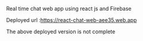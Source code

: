 Real time chat web app using react js and Firebase

Deployed url :https://react-chat-web-aee35.web.app

The above deployed version is not complete 
